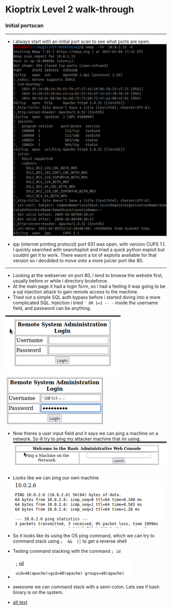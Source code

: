 # Kioptrix Level 2 walk-through

### Initial portscan
----
- I always start with an initial port scan to see what ports are open.
![alt text](https://github.com/pg-cy/CTF-Walkthrough/blob/main/kioptrix_level2/Images/nmap_scan.png)

- ipp (internet printing protocol) port 631 was open, with version CUPS 1.1. I quickly searched with searchsploit and tried a quick python exploit but couldnt get it to work. There wasnt a lot of exploits available for that version so i decdided to move onto a more juicier port like 80.
--------
- Looking at the webserver on port 80, i tend to browse the website first, usually before or while i directory bruteforce. 
- At the main page it had a login form, so i had a feeling it was going to be a sql injection attack to gain remote access to the machine.
- Tried out a simple SQL auth bypass before i started diving into a more complicated SQL. Injection i tried `' OR 1=1 -- -` inside the username field, and password can be anything.

![alt text](https://github.com/pg-cy/CTF-Walkthrough/blob/main/kioptrix_level2/Images/Screenshot_2022-02-10_21-35-37.png)
![alt text](https://github.com/pg-cy/CTF-Walkthrough/blob/main/kioptrix_level2/Images/SQL.png)

- Now theres a user input field and it says we can ping a machine on a network. So ill try to ping my attacker machine that im using.
![alt text](https://github.com/pg-cy/CTF-Walkthrough/blob/main/kioptrix_level2/Images/ping-screen.png)
- Looks like we can ping our own machine   
![alt text](https://github.com/pg-cy/CTF-Walkthrough/blob/main/kioptrix_level2/Images/ping_test.png)

- So it looks like its using the OS ping command, which we can try to command stack using   `;  &&  ||`  to get a reverse shell
- Testing command stacking with the command `; id`
- ![alt text](https://github.com/pg-cy/CTF-Walkthrough/blob/main/kioptrix_level2/Images/id_test.png)

- awesome we can command stack with a semi-colon. Lets see if bash binary is on the system.
- [alt text]()
